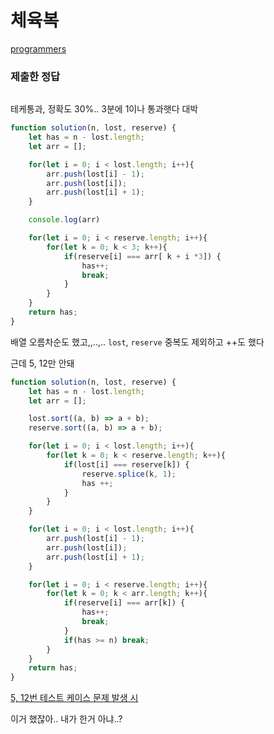 # 체육복

[programmers](https://programmers.co.kr/learn/courses/30/lessons/42862)

### 제출한 정답
```js
```

테케통과, 정확도 30%.. 3분에 1이나 통과햇다 대박
```js
function solution(n, lost, reserve) {
    let has = n - lost.length;
    let arr = [];

    for(let i = 0; i < lost.length; i++){
        arr.push(lost[i] - 1);
        arr.push(lost[i]);
        arr.push(lost[i] + 1);
    }

    console.log(arr)

    for(let i = 0; i < reserve.length; i++){
        for(let k = 0; k < 3; k++){
            if(reserve[i] === arr[ k + i *3]) {
                has++;
                break;
            }
        }
    }
    return has;
}
```

배열 오름차순도 했고,,..,.. `lost`, `reserve` 중복도 제외하고 ++도 했다

근데 5, 12만 안돼
```js
function solution(n, lost, reserve) {
    let has = n - lost.length;
    let arr = [];

    lost.sort((a, b) => a + b);
    reserve.sort((a, b) => a + b);

    for(let i = 0; i < lost.length; i++){
        for(let k = 0; k < reserve.length; k++){
            if(lost[i] === reserve[k]) {
                reserve.splice(k, 1);
                has ++;
            }
        }
    }

    for(let i = 0; i < lost.length; i++){
        arr.push(lost[i] - 1);
        arr.push(lost[i]);
        arr.push(lost[i] + 1);
    }

    for(let i = 0; i < reserve.length; i++){
        for(let k = 0; k < arr.length; k++){
            if(reserve[i] === arr[k]) {
                has++;
                break;
            }
            if(has >= n) break;
        }
    }
    return has;
}
```
[5, 12번 테스트 케이스 문제 발생 시](https://programmers.co.kr/questions/21442)

이거 했잖아.. 내가 한거 아냐..?